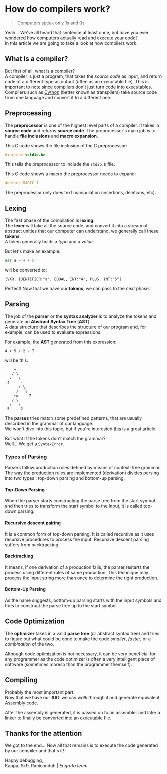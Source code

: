 # How do compilers work?

> Computers speak only 1s and 0s

Yeah... We've all heard that sentence at least once, but have you ever wondered how computers actually read and execute your code?<br>
In this article we are going to take a look at how compilers work.

## What is a compiler?

But first of all, what is a compiler?<br>
A compiler is just a program, that takes the *source code* as input, and return code of a different type as output (often as an executable file). This is important to note since compilers don't just turn code into executables. Compilers such as [Cython](https://github.com/cython/cython) (better known as transpilers) take source code from one language and convert it to a different one.

## Preprocessing

The **preprocessor** is one of the highest level parts of a compiler. It takes in **source code** and returns **source code**. The preprocessor's main job is to handle **file inclusions** and **macro expansion**.

This C code shows the file inclusion of the C preprocessor:

```c
#include <stdio.h>
```

This tells the preprocessor to include the `stdio.h` file.

This C code shows a macro the preprocessor needs to expand:

```c
#define MAGIC 1
```

The preprocessor only does text manipulation (insertions, deletions, etc).


## Lexing

The first phase of the compilation is **lexing**.<br>
The **lexer** will take all the source code, and convert it into a stream of abstract unities that our computer can understand, we generally call these **tokens**.<br>
A token generally holds a *type* and a *value*.

But let's make an example:
```js
var a = 4 + 5
```
will be converted to:
```
[VAR, IDENTIFIER:"a", EQUAL, INT:"4", PLUS, INT:"5"]
```

Perfect! Now that we have our  **tokens**, we can pass to the next phase.

## Parsing

The job of the **parser** or the **syntax analyzer** is to analyze the tokens and generate an **Abstract Syntax Tree** (**AST**).<br>
A data structure that describes the structure of our program and, for example, can be used to evaluate expressions.

For example, the **AST** generated from this expression:
```
4 + 5 / 2 - 7
```
will be this:
```
    +
   / \
  /   \
 4     -
      / \
     /   \
    รท     7
   / \   
  /   \
 5     2
```

The **parses** tries match some predefined patterns, that are usually described in the grammar of our language.<br>
We won't dive into this topic, but if you're interested [this]() is a great article.

But what if the tokens don't match the grammar?<br>
Well...  We get a `SyntaxError`.

### Types of Parsing
Parsers follow production rules defined by means of context-free grammar. 
The way the production rules are implemented (derivation) divides parsing into two types : top-down parsing and bottom-up parsing.

#### Top-Down Parsing
When the parser starts constructing the parse tree from the start symbol and then tries to transform the start symbol to the input, it is called top-down parsing.

#### Recursive descent pairing
It is a common form of top-down parsing. 
It is called recursive as it uses recursive procedures to process the input. 
Recursive descent parsing suffers from backtracking.

#### Backtracking
It means, if one derivation of a production fails, the parser restarts the process using different rules of same production. 
This technique may process the input string more than once to determine the right production.

#### Bottom-Up Parsing
As the name suggests, bottom-up parsing starts with the input symbols and tries to construct the parse tree up to the start symbol.


## Code Optimization

The **optimizer** takes in a valid **parse tree** (or abstract syntax tree) and tries to figure out what could be done to make the code *smaller*, *faster*, or a *combination* of the two.

Although code optimization is not necessary, it can be very beneficial for any programmer as the code optimizer is often a very intelligent piece of software (sometimes moreso than the programmer themself).


## Compiling

Probably the most important part.<br>
Now that we have our **AST** we can *walk* through it and generate equivalent Assembly code.<br>

After the assembly is generated, it is passed on to an assembler and later a linker to finally be converted into an executable file.

## Thanks for the attention

We got to the end... Now all that remains is to execute the code generated by our compiler and that's it!

Happy debugging,<br>
Kappa, Sk9, Raniconduh | *Engrafa team*
